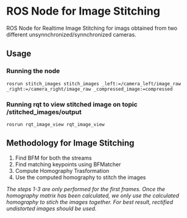 # ROS Node for Image Stitching
ROS Node for Realtime Image Stitching for imags obtained from two different unsynnchronized/synnchronized cameras.

## Usage
### Running the node
```
rosrun stitch_images stitch_images _left:=/camera_left/image_raw _right:=/camera_right/image_raw _compressed_image:=compressed
```
### Running rqt to view stitched image on topic /stitched_images/output

```
rosrun rqt_image_view rqt_image_view
```
## Methodology for Image Stitching
1. Find BFM for both the streams
2. Find matching keypoints using BFMatcher
3. Compute Homography Trasformation
4. Use the computed homography to stitch the images

_The steps 1-3 are only performed for the first frames. Once the homography matrix has been calculated, we only use the calculated homography to stich the images together. For best result, rectified undistorted images should be used._